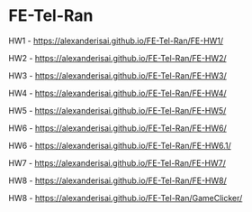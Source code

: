 # FE-Tel-Ran
HW1 - https://alexanderisai.github.io/FE-Tel-Ran/FE-HW1/  

HW2 - https://alexanderisai.github.io/FE-Tel-Ran/FE-HW2/  

HW3 - https://alexanderisai.github.io/FE-Tel-Ran/FE-HW3/  

HW4 - https://alexanderisai.github.io/FE-Tel-Ran/FE-HW4/

HW5 - https://alexanderisai.github.io/FE-Tel-Ran/FE-HW5/  

HW6 - https://alexanderisai.github.io/FE-Tel-Ran/FE-HW6/  

HW6 - https://alexanderisai.github.io/FE-Tel-Ran/FE-HW6.1/  

HW7 - https://alexanderisai.github.io/FE-Tel-Ran/FE-HW7/  

HW8 - https://alexanderisai.github.io/FE-Tel-Ran/FE-HW8/  

HW8 - https://alexanderisai.github.io/FE-Tel-Ran/GameClicker/  
